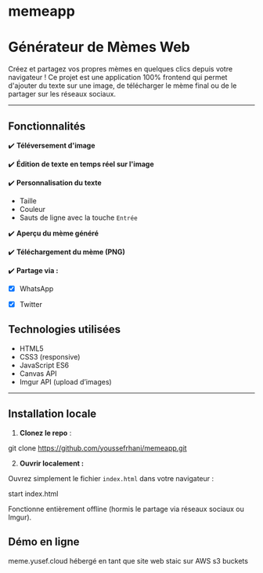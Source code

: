 # memeapp

# Générateur de Mèmes Web

Créez et partagez vos propres mèmes en quelques clics depuis votre navigateur !
Ce projet est une application 100% frontend qui permet d'ajouter du texte sur une image, de télécharger le mème final ou de le partager sur les réseaux sociaux.

---

##  Fonctionnalités

✔️ **Téléversement d'image**

✔️ **Édition de texte en temps réel sur l'image**

✔️ **Personnalisation du texte**
- Taille
- Couleur
- Sauts de ligne avec la touche `Entrée`

✔️ **Aperçu du mème généré**

✔️ **Téléchargement du mème (PNG)**

✔️ **Partage via :**
- [x] WhatsApp
- [x] Twitter




##  Technologies utilisées

- HTML5
- CSS3 (responsive)
- JavaScript ES6
- Canvas API
- Imgur API (upload d’images)

---

##  Installation locale

1. **Clonez le repo** :

git clone https://github.com/youssefrhani/memeapp.git

2. **Ouvrir localement :**

Ouvrez simplement le fichier `index.html` dans votre navigateur :

start index.html

Fonctionne entièrement offline (hormis le partage via réseaux sociaux ou Imgur).


##  Démo en ligne
meme.yusef.cloud
hébergé en tant que site web staic sur AWS s3 buckets



